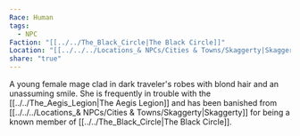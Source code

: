 ```yaml
---
Race: Human
tags:
  - NPC
Faction: "[[../../The_Black_Circle|The Black Circle]]"
Location: "[[../../../Locations_& NPCs/Cities & Towns/Skaggerty|Skaggerty]] (Region)"
share: "true"
---
```


A young female mage clad in dark traveler's robes with blond hair and an unassuming smile. She is frequently in trouble with the [[../../The_Aegis_Legion|The Aegis Legion]] and has been banished from [[../../../Locations_& NPCs/Cities & Towns/Skaggerty|Skaggerty]] for being a known member of [[../../The_Black_Circle|The Black Circle]].